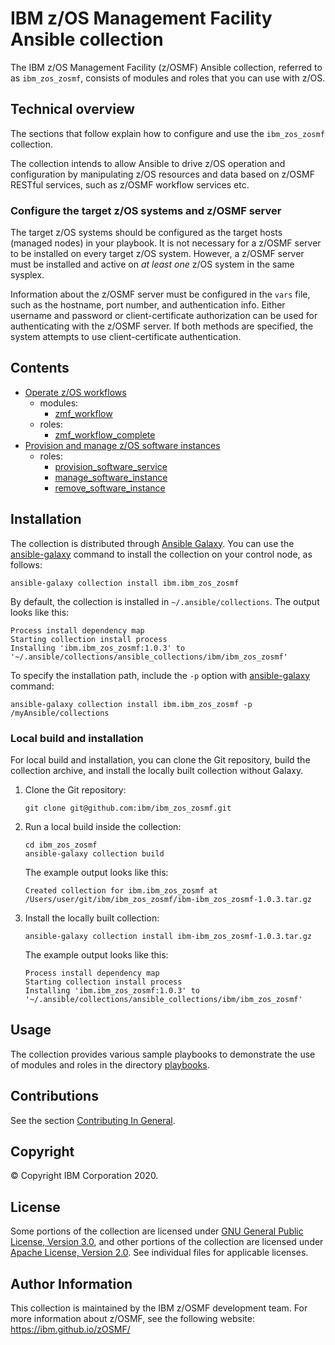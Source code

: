 # IBM z/OS Management Facility Ansible collection
The IBM z/OS Management Facility (z/OSMF) Ansible collection, referred to as `ibm_zos_zosmf`, consists of modules and roles that you can use with z/OS.


## Technical overview
The sections that follow explain how to configure and use the `ibm_zos_zosmf` collection.

The collection intends to allow Ansible to drive z/OS operation and configuration by manipulating z/OS resources and data based on z/OSMF RESTful services, such as z/OSMF workflow services etc.

### Configure the target z/OS systems and z/OSMF server
The target z/OS systems should be configured as the target hosts (managed nodes) in your playbook. It is not necessary for a z/OSMF server to be installed on every target z/OS system. However, a z/OSMF server must be installed and active on *at least one* z/OS system in the same sysplex.

Information about the z/OSMF server must be configured in the `vars` file, such as the hostname, port number, and authentication info. Either username and password or client-certificate authorization can be used for authenticating with the z/OSMF server.  If both methods are specified, the system attempts to use client-certificate authentication.


## Contents
- [Operate z/OS workflows](https://github.com/IBM/ibm_zos_zosmf/blob/release-v1.0.3/docs/README_workflow.md)
    - modules:
        - [zmf_workflow](https://github.com/IBM/ibm_zos_zosmf/blob/release-v1.0.3/docs/README_workflow.md#Modules)
    - roles:
        - [zmf_workflow_complete](https://github.com/IBM/ibm_zos_zosmf/blob/release-v1.0.3/docs/README_workflow.md#Roles)
- [Provision and manage z/OS software instances](https://github.com/IBM/ibm_zos_zosmf/blob/release-v1.0.3/docs/README_cpm.md)
    - roles:
        - [provision_software_service](https://github.com/IBM/ibm_zos_zosmf/blob/release-v1.0.3/docs/README_cpm.md#Roles-Specification)
        - [manage_software_instance](https://github.com/IBM/ibm_zos_zosmf/blob/release-v1.0.3/docs/README_cpm.md#Roles-Specification)
        - [remove_software_instance](https://github.com/IBM/ibm_zos_zosmf/blob/release-v1.0.3/docs/README_cpm.md#Roles-Specification)


## Installation
The collection is distributed through [Ansible Galaxy](https://galaxy.ansible.com/). You can use the [ansible-galaxy](https://docs.ansible.com/ansible/latest/cli/ansible-galaxy.html) command to install the collection on your control node, as follows:

```
ansible-galaxy collection install ibm.ibm_zos_zosmf
```

By default, the collection is installed in `~/.ansible/collections`. The output looks like this:

```
Process install dependency map
Starting collection install process
Installing 'ibm.ibm_zos_zosmf:1.0.3' to '~/.ansible/collections/ansible_collections/ibm/ibm_zos_zosmf'
```

To specify the installation path, include the `-p` option with [ansible-galaxy](https://docs.ansible.com/ansible/latest/cli/ansible-galaxy.html) command:

```
ansible-galaxy collection install ibm.ibm_zos_zosmf -p /myAnsible/collections
```

### Local build and installation
For local build and installation, you can clone the Git repository, build the collection archive, and install the locally built collection without Galaxy.

1.  Clone the Git repository:

    ```
    git clone git@github.com:ibm/ibm_zos_zosmf.git
    ```

2.  Run a local build inside the collection:

    ```
    cd ibm_zos_zosmf
    ansible-galaxy collection build
    ```

    The example output looks like this:

    ```
    Created collection for ibm.ibm_zos_zosmf at /Users/user/git/ibm/ibm_zos_zosmf/ibm-ibm_zos_zosmf-1.0.3.tar.gz
    ```

3.  Install the locally built collection:

    ```
    ansible-galaxy collection install ibm-ibm_zos_zosmf-1.0.3.tar.gz
    ```

    The example output looks like this:
    
    ```
    Process install dependency map
    Starting collection install process
    Installing 'ibm.ibm_zos_zosmf:1.0.3' to '~/.ansible/collections/ansible_collections/ibm/ibm_zos_zosmf'
    ```


## Usage
The collection provides various sample playbooks to demonstrate the use of modules and roles in the directory [playbooks](https://github.com/IBM/ibm_zos_zosmf/blob/release-v1.0.3/playbooks/README.md).


## Contributions
See the section [Contributing In General](https://github.com/IBM/ibm_zos_zosmf/blob/release-v1.0.3/CONTRIBUTING.md).


## Copyright
© Copyright IBM Corporation 2020.


## License
Some portions of the collection are licensed under [GNU General Public License, Version 3.0](https://opensource.org/licenses/GPL-3.0), and other portions of the collection are licensed under [Apache License, Version 2.0](https://opensource.org/licenses/Apache-2.0). See individual files for applicable licenses.


## Author Information
This collection is maintained by the IBM z/OSMF development team. For more information about z/OSMF, see the following website: https://ibm.github.io/zOSMF/
